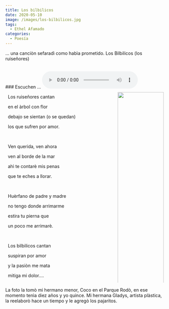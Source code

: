 ```yaml
---
title: Los bilbilicos
date: 2020-05-10
image: /images/los-bilbilicos.jpg
tags:
  - Ethel Afamado
categories:
  - Poesía
---
```

...  una canciòn sefaradì como habìa prometido. Los Bilbilicos (los ruiseñores)
<!-- more -->
<br>
### Escuchen ...
<audio controls>
  <source src="/audio/02-los-bilbilicos.mp3" type="audio/mpeg">
  Your browser does not support the audio element.
</audio>


<style>
.row {
  box-sizing: border-box;
  display: -ms-flexbox; /* IE 10 */
  display: flex;
  -ms-flex-wrap: wrap; /* IE 10 */
  flex-wrap: wrap;
  padding: 0 4px;
}

/* Create two equal columns that sits next to each other */
.column {
  box-sizing: border-box;
  -ms-flex: 30%; /* IE 10 */
  flex: 30%;
  padding: 0 4px;
}

.column img {
  margin-top: 8px;
  vertical-align: middle;
}

/* Style the buttons */
.btn {
  border: none;
  outline: none;
  padding: 10px 16px;
  background-color: #f1f1f1;
  cursor: pointer;
  font-size: 18px;
}

.btn:hover {
  background-color: #ddd;
}

.btn.active {
  background-color: #666;
  color: white;
}
</style>

  <!-- Photo Grid -->
  <div class="row">
    <div class="column">
      <div>
      <p>Los ruiseñores cantan</p>
      <p>en el àrbol con  flor</p>
      <p>debajo se sientan (o se quedan)</p>
      <p>los que sufren por amor.</p>
      <br/>
      <p>Ven querida, ven ahora</p>
      <p>ven al borde de la mar</p>
      <p>ahì te contarè mis penas</p>
      <p>que te eches a llorar.</p>
      <br/>
      <p>Huèrfano de padre y madre</p>
      <p>no tengo donde arrimarme</p>
      <p>estira tu pierna que</p>
      <p>un poco me arrimarè.</p>
      <br/>
      <p>Los bilbilicos cantan</p>
      <p>suspiran por amor</p>
      <p>y la pasiòn me mata</p>
      <p>mitiga mi dolor....</p>
      </div>
    </div>
    <div class="column">
      <img src="/images/los-bilbilicos.jpg" style="width:100%">
    </div>  
  </div>


  La foto la tomò mi hermano menor, Coco en el Parque Rodò, en ese momento tenìa diez años y yo quince.
  Mi hermana Gladys, artista plàstica, la reelaborò hace un tiempo y le agregò los pajaritos.
  <social-share />
